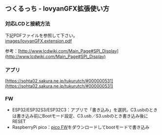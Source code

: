 ## つくるっち - lovyanGFX拡張使い方

### 対応LCDと接続方法

下記PDFファイルを参照して下さい。  
[images/lovyanGFX.extension.pdf](images/lovyanGFX.extension.pdf)

参考：[http://www.lcdwiki.com/Main_Page#SPI_Display](http://www.lcdwiki.com/Main_Page#SPI_Display)

### アプリ

[https://sohta02.sakura.ne.jp/tukurutch/#000000531](https://sohta02.sakura.ne.jp/tukurutch/#000000531)

### FW

* ESP32/ESP32S3/ESP32C3：アプリで「書き込み」を選択。C3.usbのときは書き込み前にBootモード設定、C3.usb／S3.usbのとき書き込み後にRESET  
* RaspberryPi pico：[pico FW](https://github.com/sohtamei/TuKuRutch.ext/blob/master/libraries/lovyanGFXpico/src/src.ino.uf2)をダウンロードしてbootモードで書き込み  

